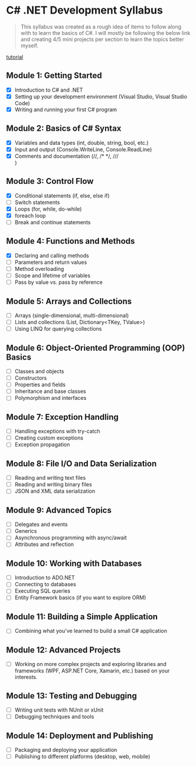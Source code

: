 # C# .NET Development Syllabus

> This syllabus was created as a rough idea of items to follow along with to learn the basics of C#. I will mostly be following the below link and creating 4/5 mini projects per section to learn the topics better myself.

[tutorial](https://www.youtube.com/watch?v=M5ugY7fWydE)

## Module 1: Getting Started

- [x] Introduction to C# and .NET
- [x] Setting up your development environment (Visual Studio, Visual Studio Code)
- [x] Writing and running your first C# program

## Module 2: Basics of C# Syntax

- [x] Variables and data types (int, double, string, bool, etc.)
- [x] Input and output (Console.WriteLine, Console.ReadLine)
- [x] Comments and documentation (//, /* */, ///<summary>)

## Module 3: Control Flow

- [x] Conditional statements (if, else, else if)
- [ ] Switch statements
- [x] Loops (for, while, do-while)
- [x] foreach loop
- [ ] Break and continue statements

## Module 4: Functions and Methods

- [x] Declaring and calling methods
- [ ] Parameters and return values
- [ ] Method overloading
- [ ] Scope and lifetime of variables
- [ ] Pass by value vs. pass by reference

## Module 5: Arrays and Collections

- [ ] Arrays (single-dimensional, multi-dimensional)
- [ ] Lists and collections (List<T>, Dictionary<TKey, TValue>)
- [ ] Using LINQ for querying collections

## Module 6: Object-Oriented Programming (OOP) Basics

- [ ] Classes and objects
- [ ] Constructors
- [ ] Properties and fields
- [ ] Inheritance and base classes
- [ ] Polymorphism and interfaces

## Module 7: Exception Handling

- [ ] Handling exceptions with try-catch
- [ ] Creating custom exceptions
- [ ] Exception propagation

## Module 8: File I/O and Data Serialization

- [ ] Reading and writing text files
- [ ] Reading and writing binary files
- [ ] JSON and XML data serialization

## Module 9: Advanced Topics

- [ ] Delegates and events
- [ ] Generics
- [ ] Asynchronous programming with async/await
- [ ] Attributes and reflection

## Module 10: Working with Databases

- [ ] Introduction to ADO.NET
- [ ] Connecting to databases
- [ ] Executing SQL queries
- [ ] Entity Framework basics (if you want to explore ORM)

## Module 11: Building a Simple Application

- [ ] Combining what you've learned to build a small C# application

## Module 12: Advanced Projects

- [ ] Working on more complex projects and exploring libraries and frameworks (WPF, ASP.NET Core, Xamarin, etc.) based on your interests.

## Module 13: Testing and Debugging

- [ ] Writing unit tests with NUnit or xUnit
- [ ] Debugging techniques and tools

## Module 14: Deployment and Publishing

- [ ] Packaging and deploying your application
- [ ] Publishing to different platforms (desktop, web, mobile)
